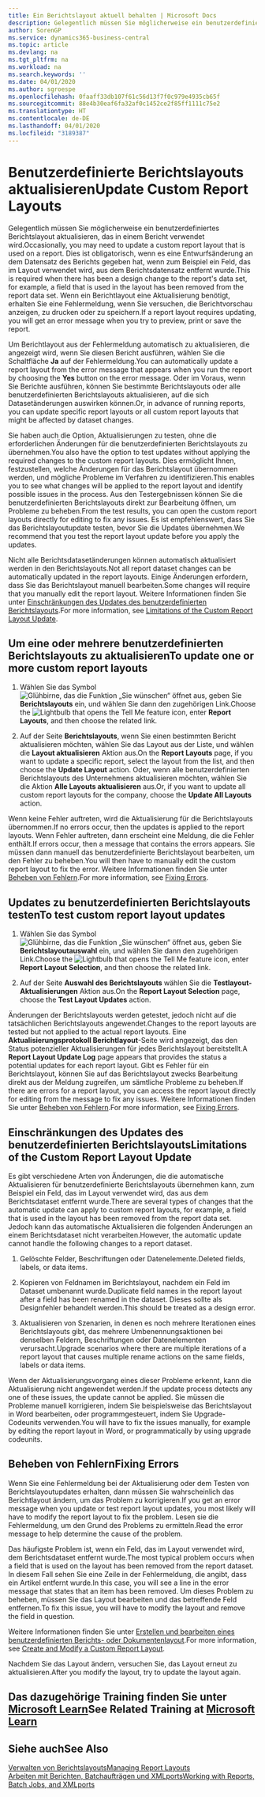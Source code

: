 ```yaml
---
title: Ein Berichtslayout aktuell behalten | Microsoft Docs
description: Gelegentlich müssen Sie möglicherweise ein benutzerdefiniertes Berichtslayout aktualisieren, das in einem Bericht verwendet wird. Dies ist obligatorisch, wenn es eine Entwurfsänderung an dem Datensatz des Berichts gegeben hat, wenn zum Beispiel ein Feld, das im Layout verwendet wird, aus dem Berichtsdatensatz entfernt wurde.
author: SorenGP
ms.service: dynamics365-business-central
ms.topic: article
ms.devlang: na
ms.tgt_pltfrm: na
ms.workload: na
ms.search.keywords: ''
ms.date: 04/01/2020
ms.author: sgroespe
ms.openlocfilehash: 0faaff33db107f61c56d13f7f0c979e4935cb65f
ms.sourcegitcommit: 88e4b30eaf6fa32af0c1452ce2f85ff1111c75e2
ms.translationtype: HT
ms.contentlocale: de-DE
ms.lasthandoff: 04/01/2020
ms.locfileid: "3189387"
---
```

# <a name="update-custom-report-layouts"></a><span data-ttu-id="174b6-104">Benutzerdefinierte Berichtslayouts aktualisieren</span><span class="sxs-lookup"><span data-stu-id="174b6-104">Update Custom Report Layouts</span></span>
<span data-ttu-id="174b6-105">Gelegentlich müssen Sie möglicherweise ein benutzerdefiniertes Berichtslayout aktualisieren, das in einem Bericht verwendet wird.</span><span class="sxs-lookup"><span data-stu-id="174b6-105">Occasionally, you may need to update a custom report layout that is used on a report.</span></span> <span data-ttu-id="174b6-106">Dies ist obligatorisch, wenn es eine Entwurfsänderung an dem Datensatz des Berichts gegeben hat, wenn zum Beispiel ein Feld, das im Layout verwendet wird, aus dem Berichtsdatensatz entfernt wurde.</span><span class="sxs-lookup"><span data-stu-id="174b6-106">This is required when there has been a design change to the report's data set, for example, a field that is used in the layout has been removed from the report data set.</span></span> <span data-ttu-id="174b6-107">Wenn ein Berichtlayout eine Aktualisierung benötigt, erhalten Sie eine Fehlermeldung, wenn Sie versuchen, die Berichtvorschau anzeigen, zu drucken oder zu speichern.</span><span class="sxs-lookup"><span data-stu-id="174b6-107">If a report layout requires updating, you will get an error message when you try to preview, print or save the report.</span></span>  

<span data-ttu-id="174b6-108">Um Berichtlayout aus der Fehlermeldung automatisch zu aktualisieren, die angezeigt wird, wenn Sie diesen Bericht ausführen, wählen Sie die Schaltfläche **Ja** auf der Fehlermeldung.</span><span class="sxs-lookup"><span data-stu-id="174b6-108">You can automatically update a report layout from the error message that appears when you run the report by choosing the **Yes** button on the error message.</span></span> <span data-ttu-id="174b6-109">Oder im Voraus, wenn Sie Berichte ausführen, können Sie bestimmte Berichtslayouts oder alle benutzerdefinierten Berichtslayouts aktualisieren, auf die sich Datasetänderungen auswirken können.</span><span class="sxs-lookup"><span data-stu-id="174b6-109">Or, in advance of running reports, you can update specific report layouts or all custom report layouts that might be affected by dataset changes.</span></span>  

<span data-ttu-id="174b6-110">Sie haben auch die Option, Aktualisierungen zu testen, ohne die erforderlichen Änderungen für die benutzerdefinierten Berichtslayouts zu übernehmen.</span><span class="sxs-lookup"><span data-stu-id="174b6-110">You also have the option to test updates without applying the required changes to the custom report layouts.</span></span> <span data-ttu-id="174b6-111">Dies ermöglicht Ihnen, festzustellen, welche Änderungen für das Berichtslayout übernommen werden, und mögliche Probleme im Verfahren zu identifizieren.</span><span class="sxs-lookup"><span data-stu-id="174b6-111">This enables you to see what changes will be applied to the report layout and identify possible issues in the process.</span></span> <span data-ttu-id="174b6-112">Aus den Testergebnissen können Sie die benutzerdefinierten Berichtslayouts direkt zur Bearbeitung öffnen, um Probleme zu beheben.</span><span class="sxs-lookup"><span data-stu-id="174b6-112">From the test results, you can open the custom report layouts directly for editing to fix any issues.</span></span> <span data-ttu-id="174b6-113">Es ist empfehlenswert, dass Sie das Berichtslayoutupdate testen, bevor Sie die Updates übernehmen.</span><span class="sxs-lookup"><span data-stu-id="174b6-113">We recommend that you test the report layout update before you apply the updates.</span></span>  

<span data-ttu-id="174b6-114">Nicht alle Berichtsdatasetänderungen können automatisch aktualisiert werden in den Berichtslayouts.</span><span class="sxs-lookup"><span data-stu-id="174b6-114">Not all report dataset changes can be automatically updated in the report layouts.</span></span> <span data-ttu-id="174b6-115">Einige Änderungen erfordern, dass Sie das Berichtslayout manuell bearbeiten.</span><span class="sxs-lookup"><span data-stu-id="174b6-115">Some changes will require that you manually edit the report layout.</span></span> <span data-ttu-id="174b6-116">Weitere Informationen finden Sie unter [Einschränkungen des Updates des benutzerdefinierten Berichtslayouts](ui-update-report-layouts.md#UpdateLimitations).</span><span class="sxs-lookup"><span data-stu-id="174b6-116">For more information, see [Limitations of the Custom Report Layout Update](ui-update-report-layouts.md#UpdateLimitations).</span></span>  

## <a name="to-update-one-or-more-custom-report-layouts"></a><span data-ttu-id="174b6-117">Um eine oder mehrere benutzerdefinierten Berichtslayouts zu aktualisieren</span><span class="sxs-lookup"><span data-stu-id="174b6-117">To update one or more custom report layouts</span></span>  

1.  <span data-ttu-id="174b6-118">Wählen Sie das Symbol ![Glühbirne, das die Funktion „Sie wünschen“ öffnet](media/ui-search/search_small.png "Was möchten Sie tun?") aus, geben Sie **Berichtslayouts** ein, und wählen Sie dann den zugehörigen Link.</span><span class="sxs-lookup"><span data-stu-id="174b6-118">Choose the ![Lightbulb that opens the Tell Me feature](media/ui-search/search_small.png "Tell me what you want to do") icon, enter **Report Layouts**, and then choose the related link.</span></span>  

2.  <span data-ttu-id="174b6-119">Auf der Seite **Berichtslayouts**, wenn Sie einen bestimmten Bericht aktualisieren möchten, wählen Sie das Layout aus der Liste, und wählen die **Layout aktualisieren** Aktion aus.</span><span class="sxs-lookup"><span data-stu-id="174b6-119">On the **Report Layouts** page, if you want to update a specific report, select the layout from the list, and then choose the **Update Layout** action.</span></span> <span data-ttu-id="174b6-120">Oder, wenn alle benutzerdefinierten Berichtslayouts des Unternehmens aktualisieren möchten, wählen Sie die Aktion **Alle Layouts aktualisieren** aus.</span><span class="sxs-lookup"><span data-stu-id="174b6-120">Or, if you want to update all custom report layouts for the company, choose the **Update All Layouts** action.</span></span>  

<span data-ttu-id="174b6-121">Wenn keine Fehler auftreten, wird die Aktualisierung für die Berichtslayouts übernommen.</span><span class="sxs-lookup"><span data-stu-id="174b6-121">If no errors occur, then the updates is applied to the report layouts.</span></span> <span data-ttu-id="174b6-122">Wenn Fehler auftreten, dann erscheint eine Meldung, die die Fehler enthält.</span><span class="sxs-lookup"><span data-stu-id="174b6-122">If errors occur, then a message that contains the errors appears.</span></span> <span data-ttu-id="174b6-123">Sie müssen dann manuell das benutzerdefinierte Berichtslayout bearbeiten, um den Fehler zu beheben.</span><span class="sxs-lookup"><span data-stu-id="174b6-123">You will then have to manually edit the custom report layout to fix the error.</span></span> <span data-ttu-id="174b6-124">Weitere Informationen finden Sie unter [Beheben von Fehlern](ui-update-report-layouts.md#FixErrors).</span><span class="sxs-lookup"><span data-stu-id="174b6-124">For more information, see [Fixing Errors](ui-update-report-layouts.md#FixErrors).</span></span>  

## <a name="to-test-custom-report-layout-updates"></a><span data-ttu-id="174b6-125">Updates zu benutzerdefinierten Berichtslayouts testen</span><span class="sxs-lookup"><span data-stu-id="174b6-125">To test custom report layout updates</span></span>  

1.  <span data-ttu-id="174b6-126">Wählen Sie das Symbol ![Glühbirne, das die Funktion „Sie wünschen“ öffnet](media/ui-search/search_small.png "Was möchten Sie tun?") aus, geben Sie **Berichtslayoutauswahl** ein, und wählen Sie dann den zugehörigen Link.</span><span class="sxs-lookup"><span data-stu-id="174b6-126">Choose the ![Lightbulb that opens the Tell Me feature](media/ui-search/search_small.png "Tell me what you want to do") icon, enter **Report Layout Selection**, and then choose the related link.</span></span>  

2.  <span data-ttu-id="174b6-127">Auf der Seite **Auswahl des Berichtslayouts** wählen Sie die **Testlayout-Aktualisierungen** Aktion aus.</span><span class="sxs-lookup"><span data-stu-id="174b6-127">On the **Report Layout Selection** page, choose the **Test Layout Updates** action.</span></span>  

 <span data-ttu-id="174b6-128">Änderungen der Berichtslayouts werden getestet, jedoch nicht auf die tatsächlichen Berichtslayouts angewendet.</span><span class="sxs-lookup"><span data-stu-id="174b6-128">Changes to the report layouts are tested but not applied to the actual report layouts.</span></span> <span data-ttu-id="174b6-129">Eine **Aktualisierungsprotokoll Berichtlayout**-Seite wird angezeigt, das den Status potenzieller Aktualisierungen für jedes Berichtslayout bereitstellt.</span><span class="sxs-lookup"><span data-stu-id="174b6-129">A **Report Layout Update Log** page appears that provides the status a potential updates for each report layout.</span></span> <span data-ttu-id="174b6-130">Gibt es Fehler für ein Berichtslayout, können Sie auf das Berichtslayout zwecks Bearbeitung direkt aus der Meldung zugreifen, um sämtliche Probleme zu beheben.</span><span class="sxs-lookup"><span data-stu-id="174b6-130">If there are errors for a report layout, you can access the report layout directly for editing from the message to fix any issues.</span></span> <span data-ttu-id="174b6-131">Weitere Informationen finden Sie unter [Beheben von Fehlern](ui-update-report-layouts.md#FixErrors).</span><span class="sxs-lookup"><span data-stu-id="174b6-131">For more information, see [Fixing Errors](ui-update-report-layouts.md#FixErrors).</span></span>  

##  <a name="limitations-of-the-custom-report-layout-update"></a><a name="UpdateLimitations"></a> <span data-ttu-id="174b6-132">Einschränkungen des Updates des benutzerdefinierten Berichtslayouts</span><span class="sxs-lookup"><span data-stu-id="174b6-132">Limitations of the Custom Report Layout Update</span></span>  
 <span data-ttu-id="174b6-133">Es gibt verschiedene Arten von Änderungen, die die automatische Aktualisieren für benutzerdefinierte Berichtslayouts übernehmen kann, zum Beispiel ein Feld, das im Layout verwendet wird, das aus dem Berichtsdataset entfernt wurde.</span><span class="sxs-lookup"><span data-stu-id="174b6-133">There are several types of changes that the automatic update can apply to custom report layouts, for example, a field that is used in the layout has been removed from the report data set.</span></span> <span data-ttu-id="174b6-134">Jedoch kann das automatische Aktualisieren die folgenden Änderungen an einem Berichtsdataset nicht verarbeiten.</span><span class="sxs-lookup"><span data-stu-id="174b6-134">However, the automatic update cannot handle the following changes to a report dataset.</span></span>  

1.  <span data-ttu-id="174b6-135">Gelöschte Felder, Beschriftungen oder Datenelemente.</span><span class="sxs-lookup"><span data-stu-id="174b6-135">Deleted fields, labels, or data items.</span></span>  

2.  <span data-ttu-id="174b6-136">Kopieren von Feldnamen im Berichtslayout, nachdem ein Feld im Dataset umbenannt wurde.</span><span class="sxs-lookup"><span data-stu-id="174b6-136">Duplicate field names in the report layout after a field has been renamed in the dataset.</span></span> <span data-ttu-id="174b6-137">Dieses sollte als Designfehler behandelt werden.</span><span class="sxs-lookup"><span data-stu-id="174b6-137">This should be treated as a design error.</span></span>  

3.  <span data-ttu-id="174b6-138">Aktualisieren von Szenarien, in denen es noch mehrere Iterationen eines Berichtslayouts gibt, das mehrere Umbenennungsaktionen bei denselben Feldern, Beschriftungen oder Datenelementen verursacht.</span><span class="sxs-lookup"><span data-stu-id="174b6-138">Upgrade scenarios where there are multiple iterations of a report layout that causes multiple rename actions on the same fields, labels or data items.</span></span>  

 <span data-ttu-id="174b6-139">Wenn der Aktualisierungsvorgang eines dieser Probleme erkennt, kann die Aktualisierung nicht angewendet werden.</span><span class="sxs-lookup"><span data-stu-id="174b6-139">If the update process detects any one of these issues, the update cannot be applied.</span></span> <span data-ttu-id="174b6-140">Sie müssen die Probleme manuell korrigieren, indem Sie beispielsweise das Berichtslayout in Word bearbeiten, oder programmgesteuert, indem Sie Upgrade-Codeunits verwenden.</span><span class="sxs-lookup"><span data-stu-id="174b6-140">You will have to fix the issues manually, for example by editing the report layout in Word, or programmatically by using upgrade codeunits.</span></span>  

##  <a name="fixing-errors"></a><a name="FixErrors"></a> <span data-ttu-id="174b6-141">Beheben von Fehlern</span><span class="sxs-lookup"><span data-stu-id="174b6-141">Fixing Errors</span></span>  
 <span data-ttu-id="174b6-142">Wenn Sie eine Fehlermeldung bei der Aktualisierung oder dem Testen von Berichtslayoutupdates erhalten, dann müssen Sie wahrscheinlich das Berichtlayout ändern, um das Problem zu korrigieren.</span><span class="sxs-lookup"><span data-stu-id="174b6-142">If you get an error message when you update or test report layout updates, you most likely will have to modify the report layout to fix the problem.</span></span> <span data-ttu-id="174b6-143">Lesen sie die Fehlermeldung, um den Grund des Problems zu ermitteln.</span><span class="sxs-lookup"><span data-stu-id="174b6-143">Read the error message to help determine the cause of the problem.</span></span>  

 <span data-ttu-id="174b6-144">Das häufigste Problem ist, wenn ein Feld, das im Layout verwendet wird, dem Berichtsdataset entfernt wurde.</span><span class="sxs-lookup"><span data-stu-id="174b6-144">The most typical problem occurs when a field that is used on the layout has been removed from the report dataset.</span></span> <span data-ttu-id="174b6-145">In diesem Fall sehen Sie eine Zeile in der Fehlermeldung, die angibt, dass ein Artikel entfernt wurde.</span><span class="sxs-lookup"><span data-stu-id="174b6-145">In this case, you will see a line in the error message that states that an item has been removed.</span></span> <span data-ttu-id="174b6-146">Um dieses Problem zu beheben, müssen Sie das Layout bearbeiten und das betreffende Feld entfernen.</span><span class="sxs-lookup"><span data-stu-id="174b6-146">To fix this issue, you will have to modify the layout and remove the field in question.</span></span>  

 <span data-ttu-id="174b6-147">Weitere Informationen finden Sie unter [Erstellen und bearbeiten eines benutzerdefinierten Berichts- oder Dokumentenlayout](ui-how-create-custom-report-layout.md#ModifyCustomLayout).</span><span class="sxs-lookup"><span data-stu-id="174b6-147">For more information, see [Create and Modify a Custom Report Layout](ui-how-create-custom-report-layout.md#ModifyCustomLayout).</span></span>  

<span data-ttu-id="174b6-148">Nachdem Sie das Layout ändern, versuchen Sie, das Layout erneut zu aktualisieren.</span><span class="sxs-lookup"><span data-stu-id="174b6-148">After you modify the layout, try to update the layout again.</span></span>  

## <a name="see-related-training-at-microsoft-learn"></a><span data-ttu-id="174b6-149">Das dazugehörige Training finden Sie unter [Microsoft Learn](/learn/modules/change-documents-dynamics-365-business-central/index)</span><span class="sxs-lookup"><span data-stu-id="174b6-149">See Related Training at [Microsoft Learn](/learn/modules/change-documents-dynamics-365-business-central/index)</span></span>

## <a name="see-also"></a><span data-ttu-id="174b6-150">Siehe auch</span><span class="sxs-lookup"><span data-stu-id="174b6-150">See Also</span></span>  
 [<span data-ttu-id="174b6-151">Verwalten von Berichtslayouts</span><span class="sxs-lookup"><span data-stu-id="174b6-151">Managing Report Layouts</span></span>](ui-manage-report-layouts.md)  
 [<span data-ttu-id="174b6-152">Arbeiten mit Berichten, Batchaufträgen und XMLports</span><span class="sxs-lookup"><span data-stu-id="174b6-152">Working with Reports, Batch Jobs, and XMLports</span></span>](ui-work-report.md)  
